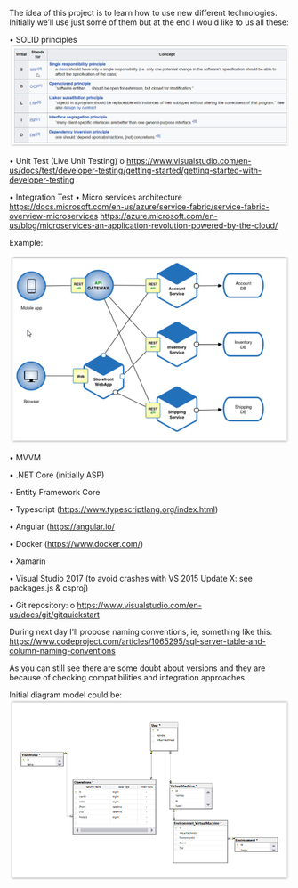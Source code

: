 The idea of this project is to learn how to use new different technologies. Initially we’ll use just some of them but at the end I would like to us all these:

•	SOLID principles
![stack Overflow](https://github.com/bjabinn/EverisDVIs/blob/master/images/solidPrinciples.png)

 
•	Unit Test (Live Unit Testing)
   o	https://www.visualstudio.com/en-us/docs/test/developer-testing/getting-started/getting-started-with-developer-testing

•	Integration Test
•	Micro services architecture
https://docs.microsoft.com/en-us/azure/service-fabric/service-fabric-overview-microservices
https://azure.microsoft.com/en-us/blog/microservices-an-application-revolution-powered-by-the-cloud/

Example:

 ![microServices](https://github.com/bjabinn/EverisDVIs/blob/master/images/microServices.png)


•	MVVM

•	.NET Core (initially ASP)

•	Entity Framework Core 

•	Typescript (https://www.typescriptlang.org/index.html)

•	Angular (https://angular.io/

•	Docker (https://www.docker.com/)

•	Xamarin 

•	Visual Studio 2017 (to avoid crashes with VS 2015 Update X: see packages.js & csproj)

•	Git repository:
   o	https://www.visualstudio.com/en-us/docs/git/gitquickstart

During next day I’ll propose naming conventions, ie, something like this:
https://www.codeproject.com/articles/1065295/sql-server-table-and-column-naming-conventions


As you can still see there are some doubt about versions and they are because of checking compatibilities and integration approaches.

Initial diagram model could be:
![ErDiagram](https://github.com/bjabinn/EverisDVIs/blob/master/images/ERdiagram.png)

